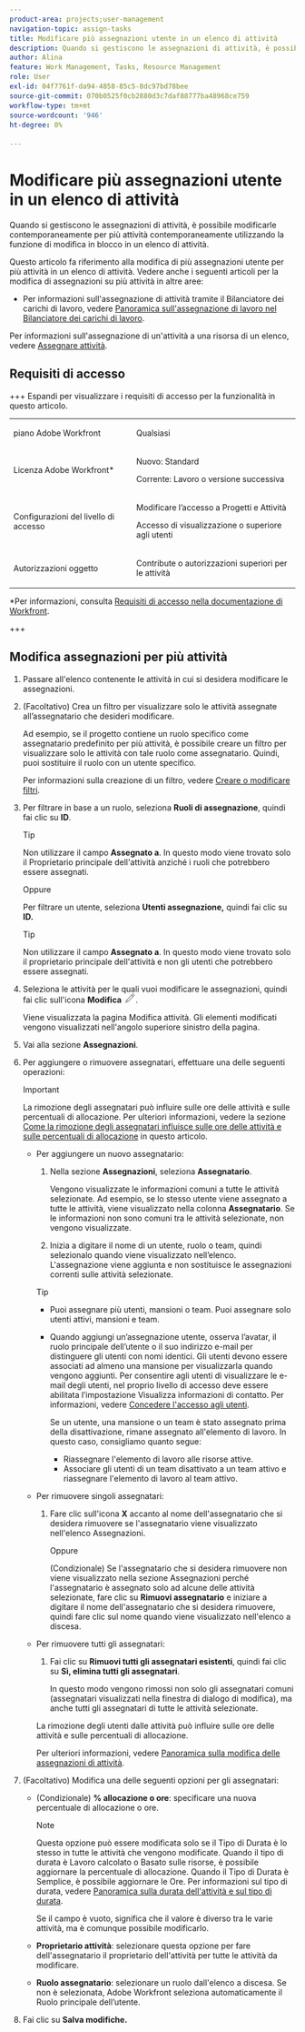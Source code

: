 ```yaml
---
product-area: projects;user-management
navigation-topic: assign-tasks
title: Modificare più assegnazioni utente in un elenco di attività
description: Quando si gestiscono le assegnazioni di attività, è possibile modificarle contemporaneamente per più attività contemporaneamente utilizzando la funzione di modifica in blocco in un elenco di attività.
author: Alina
feature: Work Management, Tasks, Resource Management
role: User
exl-id: 04f7761f-da94-4858-85c5-8dc97bd78bee
source-git-commit: 070b0525f0cb2880d3c7daf88777ba48968ce759
workflow-type: tm+mt
source-wordcount: '946'
ht-degree: 0%

---
```


# Modificare più assegnazioni utente in un elenco di attività

<!--Audited: 07/2024-->

<!--
<p>There is a similar article in Resource Scheduling and a similar one for Issues; when things change, you might need to update all 3</p>
-->

Quando si gestiscono le assegnazioni di attività, è possibile modificarle contemporaneamente per più attività contemporaneamente utilizzando la funzione di modifica in blocco in un elenco di attività.

Questo articolo fa riferimento alla modifica di più assegnazioni utente per più attività in un elenco di attività. Vedere anche i seguenti articoli per la modifica di assegnazioni su più attività in altre aree:

* Per informazioni sull&#39;assegnazione di attività tramite il Bilanciatore dei carichi di lavoro, vedere [Panoramica sull&#39;assegnazione di lavoro nel Bilanciatore dei carichi di lavoro](../../../resource-mgmt/workload-balancer/assign-work-in-workload-balancer.md).

Per informazioni sull&#39;assegnazione di un&#39;attività a una risorsa di un elenco, vedere [Assegnare attività](../../../manage-work/tasks/assign-tasks/assign-tasks.md).

## Requisiti di accesso

+++ Espandi per visualizzare i requisiti di accesso per la funzionalità in questo articolo.

<table style="table-layout:auto"> 
 <col> 
 <col> 
 <tbody> 
  <tr> 
   <td role="rowheader">piano Adobe Workfront</td> 
   <td> <p>Qualsiasi</p> </td> 
  </tr> 
  <tr> 
   <td role="rowheader">Licenza Adobe Workfront*</td> 
   <td> <p>Nuovo: Standard</p>
   <p>Corrente: Lavoro o versione successiva</p> </td> 
  </tr> 
  <tr> 
   <td role="rowheader">Configurazioni del livello di accesso</td> 
   <td> <p>Modificare l’accesso a Progetti e Attività</p> <p>Accesso di visualizzazione o superiore agli utenti</p>  </td> 
  </tr> 
  <tr> 
   <td role="rowheader">Autorizzazioni oggetto</td> 
   <td> <p>Contribute o autorizzazioni superiori per le attività</p>  </td> 
  </tr> 
 </tbody> 
</table>

*Per informazioni, consulta [Requisiti di accesso nella documentazione di Workfront](/help/quicksilver/administration-and-setup/add-users/access-levels-and-object-permissions/access-level-requirements-in-documentation.md).

+++

<!--
<div data-mc-conditions="QuicksilverOrClassic.Draft mode">
<h2>When to modify user assignments on tasks</h2>
<p>(NOTE: moved to the new article: /Content/Manage work/Tasks/Assign tasks/modify-task-assignments-overview.htm) </p>
<p>You might want to modify the user assignments for multiple tasks for a variety of reasons, including the following:</p>
<ul>
<li>Users join or leave your team</li>
<li> <p>A user takes a vacation that extends beyond task due dates</p> <note type="note">
When assigning users to work, their availability according to their schedules affects the Planned and Projected Dates of tasks. For information about schedules, see
<a href="../../../administration-and-setup/set-up-workfront/configure-timesheets-schedules/create-schedules.md" class="MCXref xref">Create a schedule</a>.
</note> </li>
<li>A specific role or user is set as the assignee for multiple tasks and you want to quickly modify all items to be assigned to a different user or role</li>
</ul>
<p><strong>How removing assignees affects task hours and allocation percentages</strong></p>
<p>(NOTE: move to the new article: /Content/Manage work/Tasks/Assign tasks/modify-task-assignments-overview.htm) </p>
<p>Removing users can affect task hours and allocation percentages. The effect that removing a user has on the task depends on the Duration Type that was selected for the task. For information about Duration&nbsp;Type, see <a href="../../../manage-work/tasks/taskdurtn/task-duration-and-duration-type.md" class="MCXref xref">Overview of Task Duration and Duration Type</a>.</p>
<p>When you delete a user from a task with the following Duration&nbsp;Types:</p>
<ul>
<li> <p><strong>Simple:</strong> The planned hours assigned to that user are subtracted from the task's total planned hours.</p> <note type="important">
<span class="s1">This could negatively affect your project plan because it changes the total planned hours for the task and the project.</span>
</note> </li>
<li><span class="s1"><strong>Effort Driven:</strong> The allocation percentage does not change for other users.</span> </li>
<li><span class="s1"><strong>Calculated Assignment:</strong> The allocation percentages of other users are adjusted so that the total equals 100%.</span> </li>
<li><span class="s1"><strong>Calculated Work:</strong> The allocation percentage does not change for other users.</span> </li>
</ul>
</div>
-->

## Modifica assegnazioni per più attività

1. Passare all&#39;elenco contenente le attività in cui si desidera modificare le assegnazioni.
1. (Facoltativo) Crea un filtro per visualizzare solo le attività assegnate all’assegnatario che desideri modificare.

   Ad esempio, se il progetto contiene un ruolo specifico come assegnatario predefinito per più attività, è possibile creare un filtro per visualizzare solo le attività con tale ruolo come assegnatario. Quindi, puoi sostituire il ruolo con un utente specifico.

   Per informazioni sulla creazione di un filtro, vedere [Creare o modificare filtri](../../../reports-and-dashboards/reports/reporting-elements/create-filters.md).


1. Per filtrare in base a un ruolo, seleziona **Ruoli di assegnazione**, quindi fai clic su **ID**.

   >[!TIP]
   >
   >Non utilizzare il campo **Assegnato a**. In questo modo viene trovato solo il Proprietario principale dell&#39;attività anziché i ruoli che potrebbero essere assegnati.

   Oppure

   Per filtrare un utente, seleziona **Utenti assegnazione,** quindi fai clic su **ID.**

   >[!TIP]
   >
   >Non utilizzare il campo **Assegnato a**. In questo modo viene trovato solo il proprietario principale dell&#39;attività e non gli utenti che potrebbero essere assegnati.

1. Seleziona le attività per le quali vuoi modificare le assegnazioni, quindi fai clic sull&#39;icona **Modifica** ![](assets/edit-icon.png).

   Viene visualizzata la pagina Modifica attività. Gli elementi modificati vengono visualizzati nell&#39;angolo superiore sinistro della pagina.

1. Vai alla sezione **Assegnazioni**.
1. Per aggiungere o rimuovere assegnatari, effettuare una delle seguenti operazioni:

   >[!IMPORTANT]
   >
   >La rimozione degli assegnatari può influire sulle ore delle attività e sulle percentuali di allocazione. Per ulteriori informazioni, vedere la sezione [Come la rimozione degli assegnatari influisce sulle ore delle attività e sulle percentuali di allocazione](#how-removing-assignees-affects-task-hours-and-allocation-percentages) in questo articolo.

   * Per aggiungere un nuovo assegnatario:

      1. Nella sezione **Assegnazioni**, seleziona **Assegnatario**.

         Vengono visualizzate le informazioni comuni a tutte le attività selezionate. Ad esempio, se lo stesso utente viene assegnato a tutte le attività, viene visualizzato nella colonna **Assegnatario**. Se le informazioni non sono comuni tra le attività selezionate, non vengono visualizzate.

      1. Inizia a digitare il nome di un utente, ruolo o team, quindi selezionalo quando viene visualizzato nell’elenco. L&#39;assegnazione viene aggiunta e non sostituisce le assegnazioni correnti sulle attività selezionate.


     >[!TIP]
     >
     > * Puoi assegnare più utenti, mansioni o team. Puoi assegnare solo utenti attivi, mansioni e team.
     >   
     > * Quando aggiungi un’assegnazione utente, osserva l’avatar, il ruolo principale dell’utente o il suo indirizzo e-mail per distinguere gli utenti con nomi identici. Gli utenti devono essere associati ad almeno una mansione per visualizzarla quando vengono aggiunti. Per consentire agli utenti di visualizzare le e-mail degli utenti, nel proprio livello di accesso deve essere abilitata l’impostazione Visualizza informazioni di contatto. Per informazioni, vedere [Concedere l&#39;accesso agli utenti](../../../administration-and-setup/add-users/configure-and-grant-access/grant-access-other-users.md).
     > 
     >   Se un utente, una mansione o un team è stato assegnato prima della disattivazione, rimane assegnato all&#39;elemento di lavoro. In questo caso, consigliamo quanto segue:
     >   
     >     * Riassegnare l&#39;elemento di lavoro alle risorse attive.
     >     * Associare gli utenti di un team disattivato a un team attivo e riassegnare l&#39;elemento di lavoro al team attivo.


   * Per rimuovere singoli assegnatari:

      1. Fare clic sull&#39;icona **X** accanto al nome dell&#39;assegnatario che si desidera rimuovere se l&#39;assegnatario viene visualizzato nell&#39;elenco Assegnazioni.

         Oppure

         (Condizionale) Se l&#39;assegnatario che si desidera rimuovere non viene visualizzato nella sezione Assegnazioni perché l&#39;assegnatario è assegnato solo ad alcune delle attività selezionate, fare clic su **Rimuovi assegnatario** e iniziare a digitare il nome dell&#39;assegnatario che si desidera rimuovere, quindi fare clic sul nome quando viene visualizzato nell&#39;elenco a discesa.

   * Per rimuovere tutti gli assegnatari:

      1. Fai clic su **Rimuovi tutti gli assegnatari esistenti**, quindi fai clic su **Sì, elimina tutti gli assegnatari**.

         In questo modo vengono rimossi non solo gli assegnatari comuni (assegnatari visualizzati nella finestra di dialogo di modifica), ma anche tutti gli assegnatari di tutte le attività selezionate.

     La rimozione degli utenti dalle attività può influire sulle ore delle attività e sulle percentuali di allocazione.

     Per ulteriori informazioni, vedere [Panoramica sulla modifica delle assegnazioni di attività](../../../manage-work/tasks/assign-tasks/modify-task-assignments-overview.md).

1. (Facoltativo) Modifica una delle seguenti opzioni per gli assegnatari:

   * (Condizionale) **% allocazione o ore**: specificare una nuova percentuale di allocazione o ore.

     >[!NOTE]
     >
     >Questa opzione può essere modificata solo se il Tipo di Durata è lo stesso in tutte le attività che vengono modificate. Quando il tipo di durata è Lavoro calcolato o Basato sulle risorse, è possibile aggiornare la percentuale di allocazione. Quando il Tipo di Durata è Semplice, è possibile aggiornare le Ore. Per informazioni sul tipo di durata, vedere [Panoramica sulla durata dell&#39;attività e sul tipo di durata](../../../manage-work/tasks/taskdurtn/task-duration-and-duration-type.md).
     >
     >
     >Se il campo è vuoto, significa che il valore è diverso tra le varie attività, ma è comunque possibile modificarlo.

   * **Proprietario attività**: selezionare questa opzione per fare dell&#39;assegnatario il proprietario dell&#39;attività per tutte le attività da modificare.
   * **Ruolo assegnatario**: selezionare un ruolo dall&#39;elenco a discesa. Se non è selezionata, Adobe Workfront seleziona automaticamente il Ruolo principale dell’utente.

1. Fai clic su **Salva modifiche.**
